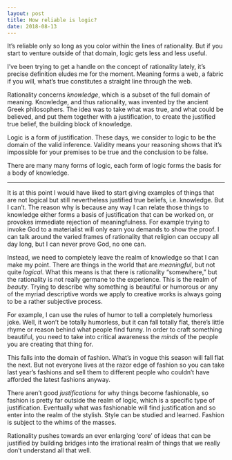 ```yaml
---
layout: post
title: How reliable is logic?
date: 2018-08-13
---
```


<p>It’s reliable only so long as you color within the lines of rationality. But if you start to venture outside of that domain, logic gets less and less useful.</p><p>I’ve been trying to get a handle on the concept of rationality lately, it’s precise definition eludes me for the moment. Meaning forms a web, a fabric if you will, what’s true constitutes a straight line through the web.</p><p>Rationality concerns <i>knowledge</i>, which is a subset of the full domain of meaning. Knowledge, and thus rationality, was invented by the ancient Greek philosophers. The idea was to take what was true, and what could be believed, and put them together with a justification, to create the justified true belief, the building block of knowledge.</p><p>Logic is a form of justification. These days, we consider to logic to be the domain of the valid inference. Validity means your reasoning shows that it’s impossible for your premises to be true and the conclusion to be false.</p><p>There are many many forms of logic, each form of logic forms the basis for a body of knowledge.</p><hr class="qtext_hr"><p>It is at this point I would have liked to start giving examples of things that are not logical but still nevertheless justified true beliefs, i.e. knowledge. But I can’t. The reason why is because any way I can relate those things to knowledge either forms a basis of justification that can be worked on, or provokes immediate rejection of meaningfulness. For example trying to invoke God to a materialist will only earn you demands to show the proof. I can talk around the varied frames of rationality that religion can occupy all day long, but I can never prove God, no one can.</p><p>Instead, we need to completely leave the realm of knowledge so that I can make my point. There are things in the world that are <i>meaningful</i>, but not quite <i>logical</i>. What this means is that there is rationality “somewhere,” but the rationality is not really germane to the experience. This is the realm of <i>beauty</i>. Trying to describe why something is beautiful or humorous or any of the myriad descriptive words we apply to creative works is always going to be a rather subjective process.</p><p>For example, I can use the rules of humor to tell a completely humorless joke. Well, it won’t be totally humorless, but it can fall totally flat, there’s little rhyme or reason behind what people find funny. In order to craft something beautiful, you need to take into critical awareness the <i>minds</i> of the people you are creating that thing for.</p><p>This falls into the domain of fashion. What’s in vogue this season will fall flat the next. But not everyone lives at the razor edge of fashion so you can take last year’s fashions and sell them to different people who couldn’t have afforded the latest fashions anyway.</p><p>There aren’t good <i>justifications</i> for why things become fashionable, so fashion is pretty far outside the realm of logic, which is a specific type of justification. Eventually what was fashionable will find justification and so enter into the realm of the stylish. Style can be studied and learned. Fashion is subject to the whims of the masses.</p><p>Rationality pushes towards an ever enlarging ‘core’ of ideas that can be justified by building bridges into the irrational realm of things that we really don’t understand all that well.</p>
